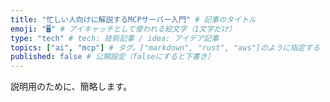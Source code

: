 ```yaml
---
title: "忙しい人向けに解説するMCPサーバー入門" # 記事のタイトル
emoji: "🖥️" # アイキャッチとして使われる絵文字（1文字だけ）
type: "tech" # tech: 技術記事 / idea: アイデア記事
topics: ["ai", "mcp"] # タグ。["markdown", "rust", "aws"]のように指定する
published: false # 公開設定（falseにすると下書き）
---
```


説明用のために、簡略します。

